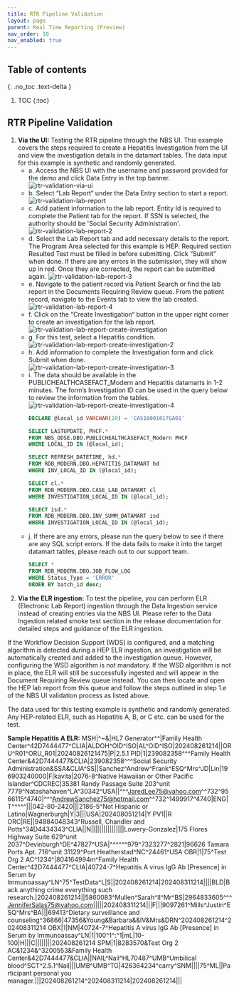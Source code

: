 ```yaml
---
title: RTR Pipeline Validation
layout: page
parent: Real Time Reporting (Preview)
nav_order: 10
nav_enabled: true
---
```


## Table of contents
{: .no_toc .text-delta }

1. TOC
{:toc}

## RTR Pipeline Validation
1. **Via the UI:** Testing the RTR pipeline through the NBS UI. This example covers the steps required to create a Hepatitis Investigation from the UI and view the investigation details in the datamart tables. The data input for this example is synthetic and randomly generated.
   - a. Access the NBS UI with the username and password provided for the demo and click Data Entry in the top banner.
         ![rtr-validation-via-ui](/NEDSS-SystemAdminGuide/docs/7_feature_preview/images/rtr-validation-via-ui.png)
   - b. Select “Lab Report“ under the Data Entry section to start a report.
         ![rtr-validation-lab-report](/NEDSS-SystemAdminGuide/docs/7_feature_preview/images/rtr-validation-lab-report.png)
   - c. Add patient information to the lab report. Entity Id is required to complete the Patient tab for the report. If SSN is selected, the authority should be 'Social Security Administration'.
         ![rtr-validation-lab-report-2](/NEDSS-SystemAdminGuide/docs/7_feature_preview/images/rtr-validation-lab-report-2.png)
   - d. Select the Lab Report tab and add necessary details to the report. The Program Area selected for this example is HEP. Required section Resulted Test must be filled in before submitting. Click “Submit” when done. If there are any errors in the submission, they will show up in red. Once they are corrected, the report can be submitted again.
         ![rtr-validation-lab-report-3](/NEDSS-SystemAdminGuide/docs/7_feature_preview/images/rtr-validation-lab-report-3.png)
   - e. Navigate to the patient record via Patient Search or find the lab report in the Documents Requiring Review queue. From the patient record, navigate to the Events tab to view the lab created.
         ![rtr-validation-lab-report-4](/NEDSS-SystemAdminGuide/docs/7_feature_preview/images/rtr-validation-lab-report-4.png)
   - f. Click on the “Create Investigation“ button in the upper right corner to create an investigation for the lab report.
         ![rtr-validation-lab-report-create-investigation](/NEDSS-SystemAdminGuide/docs/7_feature_preview/images/rtr-validation-lab-report-create-investigation.png)
   - g. For this test, select a Hepatitis condition.
         ![rtr-validation-lab-report-create-investigation-2](/NEDSS-SystemAdminGuide/docs/7_feature_preview/images/rtr-validation-lab-report-create-investigation-2.png)
   - h. Add information to complete the Investigation form and click Submit when done.
         ![rtr-validation-lab-report-create-investigation-3](/NEDSS-SystemAdminGuide/docs/7_feature_preview/images/rtr-validation-lab-report-create-investigation-3.png)
   - i. The data should be available in the PUBLICHEALTHCASEFACT_Modern and Hepatitis datamarts in 1-2 minutes. The form’s Investigation ID can be used in the query below to review the information from the tables.
         ![rtr-validation-lab-report-create-investigation-4](/NEDSS-SystemAdminGuide/docs/7_feature_preview/images/rtr-validation-lab-report-create-investigation-4.png)
        ```sql
        DECLARE @local_id VARCHAR(20) = 'CAS10001017GA01'

        SELECT LASTUPDATE, PHCF.*
        FROM NBS_ODSE.DBO.PUBLICHEALTHCASEFACT_Modern PHCF
        WHERE LOCAL_ID IN (@local_id);
        
        SELECT REFRESH_DATETIME, hd.*
        FROM RDB_MODERN.DBO.HEPATITIS_DATAMART hd 
        WHERE INV_LOCAL_ID IN (@local_id);
        
        SELECT cl.*
        FROM RDB_MODERN.DBO.CASE_LAB_DATAMART cl 
        WHERE INVESTIGATION_LOCAL_ID IN (@local_id);
        
        SELECT isd.*
        FROM RDB_MODERN.DBO.INV_SUMM_DATAMART isd 
        WHERE INVESTIGATION_LOCAL_ID IN (@local_id);
        ``` 
   - j. If there are any errors, please run the query below to see if there are any SQL script errors. If the data fails to make it into the target datamart tables, please reach out to our support team.
        ```sql
        SELECT *
        FROM RDB_MODERN.DBO.JOB_FLOW_LOG
        WHERE Status_Type = 'ERROR'
        ORDER BY batch_id desc;
        ```
2. **Via the ELR ingestion:**
To test the pipeline, you can perform ELR (Electronic Lab Report) ingestion through the Data Ingestion service instead of creating entries via the NBS UI. Please refer to the Data Ingestion related smoke test section in the release documentation for detailed steps and guidance of the ELR ingestion.

If the Workflow Decision Support (WDS) is configured, and a matching algorithm is detected during a HEP ELR ingestion, an investigation will be automatically created and added to the investigation queue. However, configuring the WSD algorithm is not mandatory. If the WSD algorithm is not in place, the ELR will still be successfully ingested and will appear in the Document Requiring Review queue instead. You can then locate and open the HEP lab report from this queue and follow the steps outlined in step 1.e of the NBS UI validation process as listed above.

The data used for this testing example is synthetic and randomly generated. Any HEP-related ELR, such as Hepatitis A, B, or C etc. can be used for the test.

 **Sample Hepatitis A ELR:**
MSH|^~\&|HL7 Generator^^|Family Health Center^42D7444477^CLIA|ALDOH^OID^ISO|AL^OID^ISO|202408261214||ORU^R01^ORU_R01|20240826121475|P|2.5.1
PID|1|239082358^^^Family Health Center&42D7444477&CLIA|239082358^^^Social Security Administration&SSA&CLIA^SS||Sanchez^Andrew^Frank^ESQ^Mrs^JD|Lin|196903240000|F|kavita|2076-8^Native Hawaiian or Other Pacific Islander^CDCREC|35381 Randy Passage Suite 203^unit 7779^Natashahaven^LA^30342^USA||^^^JaredLee75@yahoo.com^^732^9566115^4740|^^^AndrewSanchez75@hotmail.com^^732^1499917^4740|ENG|T^^^^^|||042-80-2420|||2186-5^Not Hispanic or Latino|Wagnerburgh|Y|3|||USA|202408051214|Y
PV1||R
ORC|RE||94884048343^Russell, Chandler and Potts^34D4434343^CLIA||N||||||||||||||||Lowery-Gonzalez|175 Flores Highway Suite 629^unit 2037^Devinburgh^DE^47827^USA|^^^^^^979^7323277^2821|96626 Tamara Ports Apt. 716^unit 31129^Port Heatherstad^NC^24461^USA
OBR|1|75^Test Org 2 AC^1234^|804164994m^Family Health Center^42D7444477^CLIA|40724-7^Hepatitis A virus IgG Ab [Presence] in Serum by Immunoassay^LN^75^TestData^L|S||202408261214|202408311214||||BLD|Back anything crime everything such research.|202408261214||5860083^Mullen^Sarah^II^Mr^BS|2964833605^^^JenniferSalas75@yahoo.com|||||202408311214|||F|||9097261^Mills^Justin^ESQ^Mrs^BA|||69413^Dietary surveillance and counseling^36866|47356&Young&Barbara&&IV&Mrs&DRN^202408261214^202408311214
OBX|1|NM|40724-7^Hepatitis A virus IgG Ab [Presence] in Serum by Immunoassay^LN|1|100^1^:^1|mL|10-100|H|||C||||||||202408261214
SPM|1|8283570&Test Org 2 AC&1234&^3200553&Family Health Center&42D7444477&CLIA||NAIL^Nail^HL70487^UMB^Umbilical blood^SCT^2.5.1^Nail|||UMB^UMB^TG|426364234^carry^SNM||||75^ML||Participant personal you manager.|||202408261214^202408311214|202408261214|||
